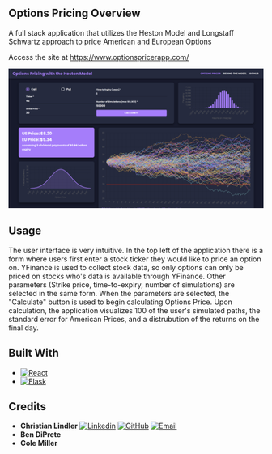 ## Options Pricing Overview
A full stack application that utilizes the Heston Model and Longstaff Schwartz approach to price American and European Options

Access the site at https://www.optionspricerapp.com/

![App Screenshot](images/app_pic.png)

## Usage
The user interface is very intuitive. In the top left of the application there is a form where users first enter a stock ticker they would like to price an option on. YFinance is used to collect stock data, so only options can only be priced on stocks who's data is available through YFinance.
Other parameters (Strike price, time-to-expiry, number of simulations) are selected in the same form. When the parameters are selected, the "Calculate" button is used to begin calculating Options Price.
Upon calculation, the application visualizes 100 of the user's simulated paths, the standard error for American Prices, and a distrubution of the returns on the final day.

## Built With
* <a href="https://reactjs.org/"><img src="https://img.shields.io/badge/React-20232A?style=for-the-badge&logo=react&logoColor=61DAFB" alt="React" width="100"></a>
* <a href="https://flask.palletsprojects.com/en/3.0.x/"><img src="https://flask.palletsprojects.com/en/3.0.x/_images/flask-horizontal.png" alt="Flask" width="100"></a>

## Credits
<ul>
   <li>
      <b>Christian Lindler</b>
      <a href="www.linkedin.com/in/christianlindler"><img src="https://cdn1.iconfinder.com/data/icons/logotypes/32/circle-linkedin-512.png" alt="Linkedin" width="30"></a>
      <a href="https://github.com/ChristianLindler"><img src="https://github.githubassets.com/assets/GitHub-Mark-ea2971cee799.png" alt="GitHub" width="30"></a>
      <a href="mailto:ChristianWLindler@gmail.com"><img src="https://static.vecteezy.com/system/resources/previews/016/716/465/non_2x/gmail-icon-free-png.png" alt="Email" width="30"></a>
   </li>
   <li>
      <b>
         Ben DiPrete
      </b>
   </li>
   <li>
      <b>
         Cole Miller
      </b>
   </li>
</ul>
